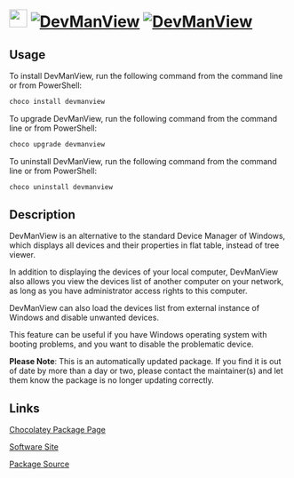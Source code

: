 ﻿# <img src="https://cdn.jsdelivr.net/gh/mkevenaar/chocolatey-packages@e1d9a5ea9725b2f50f96ef7550d6537ea4450768/icons/devmanview.png" width="32" height="32"/> [![DevManView](https://img.shields.io/chocolatey/v/devmanview.svg?label=DevManView)](https://chocolatey.org/packages/devmanview) [![DevManView](https://img.shields.io/chocolatey/dt/devmanview.svg)](https://chocolatey.org/packages/devmanview)

## Usage
To install DevManView, run the following command from the command line or from PowerShell:
```powershell
choco install devmanview
```

To upgrade DevManView, run the following command from the command line or from PowerShell:
```powershell
choco upgrade devmanview
```

To uninstall DevManView, run the following command from the command line or from PowerShell:
```powershell
choco uninstall devmanview
```

## Description
DevManView is an alternative to the standard Device Manager of Windows, which displays all devices and their properties in flat table, instead of tree viewer.

In addition to displaying the devices of your local computer, DevManView also allows you view the devices list of another computer on your network, as long as you have administrator access rights to this computer.

DevManView can also load the devices list from external instance of Windows and disable unwanted devices.

This feature can be useful if you have Windows operating system with booting problems, and you want to disable the problematic device.

**Please Note**: This is an automatically updated package. If you find it is
out of date by more than a day or two, please contact the maintainer(s) and
let them know the package is no longer updating correctly.


## Links
[Chocolatey Package Page](https://chocolatey.org/packages/devmanview)

[Software Site](http://www.nirsoft.net/utils/device_manager_view.html)

[Package Source](https://github.com/mkevenaar/chocolatey-packages/tree/master/automatic/devmanview)


